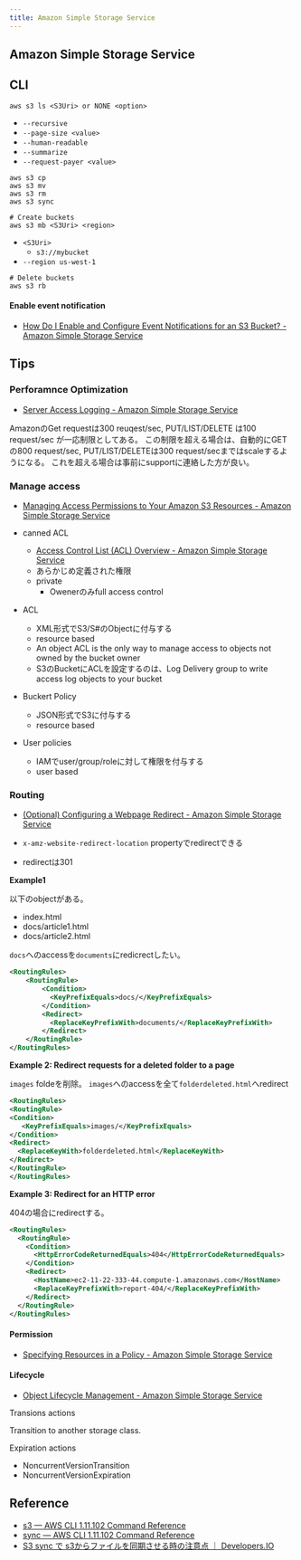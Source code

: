 ```yaml
---
title: Amazon Simple Storage Service
---
```


## Amazon Simple Storage Service

## CLI

```
aws s3 ls <S3Uri> or NONE <option>
```

* `--recursive`
* `--page-size <value>`
* `--human-readable`
* `--summarize`
* `--request-payer <value>`

```
aws s3 cp
aws s3 mv
aws s3 rm
aws s3 sync
```

```
# Create buckets
aws s3 mb <S3Uri> <region>
```

* `<S3Uri>`
    * `s3://mybucket`
* `--region us-west-1`

```
# Delete buckets
aws s3 rb
```

#### Enable event notification
* [How Do I Enable and Configure Event Notifications for an S3 Bucket? \- Amazon Simple Storage Service](https://docs.aws.amazon.com/AmazonS3/latest/user-guide/enable-event-notifications.html)

## Tips

### Perforamnce Optimization
* [Server Access Logging - Amazon Simple Storage Service](https://docs.aws.amazon.com/AmazonS3/latest/dev/ServerLogs.html)

AmazonのGet requestは300 reuqest/sec, PUT/LIST/DELETE は100 request/sec が一応制限としてある。
この制限を超える場合は、自動的にGETの800 request/sec, PUT/LIST/DELETEは300 request/secまではscaleするようになる。
これを超える場合は事前にsupportに連絡した方が良い。

### Manage access
* [Managing Access Permissions to Your Amazon S3 Resources - Amazon Simple Storage Service](http://docs.aws.amazon.com/AmazonS3/latest/dev/s3-access-control.html)


* canned ACL
    * [Access Control List (ACL) Overview - Amazon Simple Storage Service](https://docs.aws.amazon.com/AmazonS3/latest/dev/acl-overview.html#canned-acl)
    * あらかじめ定義された権限
    * private
        * Owenerのみfull access control
* ACL
    * XML形式でS3/S#のObjectに付与する
    * resource based
    * An object ACL is the only way to manage access to objects not owned by the bucket owner
    * S3のBucketにACLを設定するのは、Log Delivery group to write access log objects to your bucket 
* Buckert Policy
    * JSON形式でS3に付与する
    * resource based
* User policies
    * IAMでuser/group/roleに対して権限を付与する
    * user based

### Routing
* [(Optional) Configuring a Webpage Redirect - Amazon Simple Storage Service](http://docs.aws.amazon.com/AmazonS3/latest/dev/how-to-page-redirect.html)

* `x-amz-website-redirect-location` propertyでredirectできる
* redirectは301


**Example1**

以下のobjectがある。

* index.html
* docs/article1.html
* docs/article2.html

`docs`へのaccessを`documents`にredicrectしたい。

```xml
<RoutingRules>
    <RoutingRule>
        <Condition>
          <KeyPrefixEquals>docs/</KeyPrefixEquals>
        </Condition>
        <Redirect>
          <ReplaceKeyPrefixWith>documents/</ReplaceKeyPrefixWith>
        </Redirect>
    </RoutingRule>
</RoutingRules>
```

**Example 2: Redirect requests for a deleted folder to a page**

`images` foldeを削除。
`images`へのaccessを全て`folderdeleted.html`へredirect

```xml
<RoutingRules>
<RoutingRule>
<Condition>
   <KeyPrefixEquals>images/</KeyPrefixEquals>
</Condition>
<Redirect>
  <ReplaceKeyWith>folderdeleted.html</ReplaceKeyWith>
</Redirect>
</RoutingRule>
</RoutingRules>
```

**Example 3: Redirect for an HTTP error**

404の場合にredirectする。

```xml
<RoutingRules>
  <RoutingRule>
    <Condition>
      <HttpErrorCodeReturnedEquals>404</HttpErrorCodeReturnedEquals>
    </Condition>
    <Redirect>
      <HostName>ec2-11-22-333-44.compute-1.amazonaws.com</HostName>
      <ReplaceKeyPrefixWith>report-404/</ReplaceKeyPrefixWith>
    </Redirect>
  </RoutingRule>
</RoutingRules>
```

#### Permission
* [Specifying Resources in a Policy \- Amazon Simple Storage Service](https://docs.aws.amazon.com/AmazonS3/latest/dev/s3-arn-format.html)

#### Lifecycle
* [Object Lifecycle Management \- Amazon Simple Storage Service](https://docs.aws.amazon.com/AmazonS3/latest/dev/object-lifecycle-mgmt.html)


Transions actions

Transition to another storage class.

Expiration actions

* NoncurrentVersionTransition
* NoncurrentVersionExpiration



## Reference
* [s3 — AWS CLI 1.11.102 Command Reference](http://docs.aws.amazon.com/cli/latest/reference/s3/)
* [sync — AWS CLI 1.11.102 Command Reference](http://docs.aws.amazon.com/cli/latest/reference/s3/sync.html)
* [S3 sync で s3からファイルを同期させる時の注意点 ｜ Developers.IO](http://dev.classmethod.jp/cloud/aws/s3-sync-exact-timestamps/)
